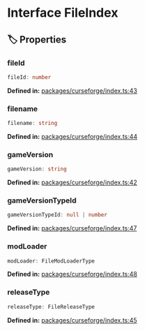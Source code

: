 # Interface FileIndex

## 🏷️ Properties

### fileId

```ts
fileId: number
```
<p style="font-size: 14px; color: var(--vp-c-text-2)">
<strong>Defined in:</strong> <a href="https://github.com/voxelum/minecraft-launcher-core-node/blob/master/packages/curseforge/index.ts#L43" target="_blank" rel="noreferrer">packages/curseforge/index.ts:43</a>
</p>


### filename

```ts
filename: string
```
<p style="font-size: 14px; color: var(--vp-c-text-2)">
<strong>Defined in:</strong> <a href="https://github.com/voxelum/minecraft-launcher-core-node/blob/master/packages/curseforge/index.ts#L44" target="_blank" rel="noreferrer">packages/curseforge/index.ts:44</a>
</p>


### gameVersion

```ts
gameVersion: string
```
<p style="font-size: 14px; color: var(--vp-c-text-2)">
<strong>Defined in:</strong> <a href="https://github.com/voxelum/minecraft-launcher-core-node/blob/master/packages/curseforge/index.ts#L42" target="_blank" rel="noreferrer">packages/curseforge/index.ts:42</a>
</p>


### gameVersionTypeId

```ts
gameVersionTypeId: null | number
```
<p style="font-size: 14px; color: var(--vp-c-text-2)">
<strong>Defined in:</strong> <a href="https://github.com/voxelum/minecraft-launcher-core-node/blob/master/packages/curseforge/index.ts#L47" target="_blank" rel="noreferrer">packages/curseforge/index.ts:47</a>
</p>


### modLoader

```ts
modLoader: FileModLoaderType
```
<p style="font-size: 14px; color: var(--vp-c-text-2)">
<strong>Defined in:</strong> <a href="https://github.com/voxelum/minecraft-launcher-core-node/blob/master/packages/curseforge/index.ts#L48" target="_blank" rel="noreferrer">packages/curseforge/index.ts:48</a>
</p>


### releaseType

```ts
releaseType: FileReleaseType
```
<p style="font-size: 14px; color: var(--vp-c-text-2)">
<strong>Defined in:</strong> <a href="https://github.com/voxelum/minecraft-launcher-core-node/blob/master/packages/curseforge/index.ts#L45" target="_blank" rel="noreferrer">packages/curseforge/index.ts:45</a>
</p>


